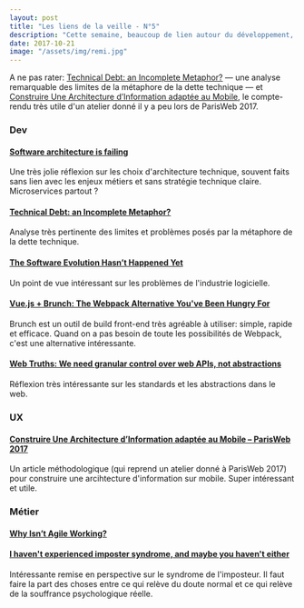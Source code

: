 ```yaml
---
layout: post
title: "Les liens de la veille - N°5"
description: "Cette semaine, beaucoup de lien autour du développement, de l'architecture, des pratiques Agile."
date: 2017-10-21
image: "/assets/img/remi.jpg"
---
```


A ne pas rater: [Technical Debt: an Incomplete Metaphor?](https://redmonk.com/rstephens/2017/08/08/technical-debt/) — une analyse remarquable des limites de la métaphore de la dette technique — et [Construire Une Architecture d’Information adaptée au Mobile](https://blog.stephaniewalter.fr/architecture-information-optimisation-mobile/), le compte-rendu très utile d'un atelier donné il y a peu lors de ParisWeb 2017.

### Dev

#### [Software architecture is failing](https://www.alexhudson.com/2017/10/14/software-architecture-failing/)

Une très jolie réflexion sur les choix d'architecture technique, souvent faits sans lien avec les enjeux métiers et sans stratégie technique claire. Microservices partout ?

#### [Technical Debt: an Incomplete Metaphor?](https://redmonk.com/rstephens/2017/08/08/technical-debt/)

Analyse très pertinente des limites et problèmes posés par la métaphore de la dette technique. 

#### [The Software Evolution Hasn’t Happened Yet](http://www.ouarzy.com/2017/10/14/the-software-evolution-hasnt-happened-yet/)

Un point de vue intéressant sur les problèmes de l'industrie logicielle.


#### [Vue.js + Brunch: The Webpack Alternative You've Been Hungry For](https://vuejsdevelopers.com/2017/08/20/vue-js-brunch/)

Brunch est un outil de build front-end très agréable à utiliser: simple, rapide et efficace. Quand on a pas besoin de toute les possibilités de Webpack, c'est une alternative intéressante.

#### [Web Truths: We need granular control over web APIs, not abstractions](https://christianheilmann.com/2017/10/16/web-truths-we-need-granular-control-over-web-apis-not-abstractions/)

Réflexion très intéressante sur les standards et les abstractions dans le web. 

### UX

#### [Construire Une Architecture d’Information adaptée au Mobile – ParisWeb 2017](https://blog.stephaniewalter.fr/architecture-information-optimisation-mobile/)

Un article méthodologique (qui reprend un atelier donné à ParisWeb 2017) pour construire une arcihtecture d'information sur mobile. Super intéressant et utile.

### Métier

#### [Why Isn’t Agile Working?](https://hackernoon.com/why-isnt-agile-working-d7127af1c552)

#### [I haven't experienced imposter syndrome, and maybe you haven't either](https://rachsmith.com/2017/i-dont-have-imposter-syndrome)

Intéressante remise en perspective sur le syndrome de l'imposteur. Il faut faire la part des choses entre ce qui relève du doute normal et ce qui relève de la souffrance psychologique réelle.
